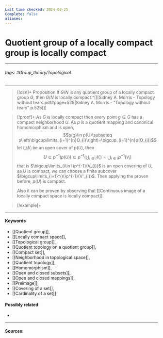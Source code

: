 ```yaml
---
Last time checked: 2024-02-25
Complete: false
aliases:
---
```

# Quotient group of a locally compact group is locally compact
***
###### tags: #Group_theory/Topological 
***
>[!dsn]+ Proposition
>If $G/N$ is any quotient group of a locally compact group $G$, then $G/N$ is locally compact.^[[[Sidney A. Morris - Topology without tears.pdf#page=525|Sidney A. Morris - "Topology without tears" p.525]]]

>[!proof]+
>As $G$ is locally compact then every point $g\in G$ has a compact neighborhood $U$. As $p$ is a quotient mapping and canonical homomorphism and is open, 
>$$p(g)\in p(U)\subseteq p\left(\bigcup\limits_{i=1}^{n}O_{i}\right)=\bigcup_{i=1}^{n}p(O_{i})$$
>let $\bigcup_{i} V_{i}$ be an open cover of $p(U)$, then 
>$$U\subseteq p^{-1}(p(U))\subseteq p^{-1}\left(\bigcup_{i\in I}V_{i}\right)=\bigcup_{i\in I}p^{-1}(V_{i})$$ 
>that is $\bigcup\limits_{i\in I}p^{-1}(V_{i})$ is an open covering of $U$, as $U$ is compact, we can choose a finite subcover $\bigcup\limits_{i=1}^{n}p^{-1}(V'_{i})$. Then applying the proven before, $p(U)$ is compact.
>
>Also it can be proven by observing that [[Continuous image of a locally compact space is locally compact]].

>[!example]+ 
>
***
#### Keywords
- [[Quotient group]],
- [[Locally compact space]],
- [[Topological group]],
- [[Quotient topology on a quotient group]],
- [[Compact set]],
- [[Neighborhood in topological space]],
- [[Quotient topology]],
- [[Homomorphism]],
- [[Open and closed subsets]],
- [[Open and closed mappings]],
- [[Preimage]],
- [[Covering of a set]],
- [[Cardinality of a set]]
#### Possibly related
- 
***
#### Sources: